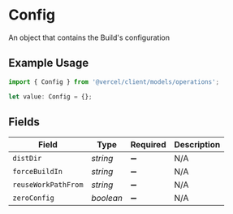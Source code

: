 # Config

An object that contains the Build's configuration

## Example Usage

```typescript
import { Config } from '@vercel/client/models/operations';

let value: Config = {};
```

## Fields

| Field               | Type      | Required           | Description |
| ------------------- | --------- | ------------------ | ----------- |
| `distDir`           | _string_  | :heavy_minus_sign: | N/A         |
| `forceBuildIn`      | _string_  | :heavy_minus_sign: | N/A         |
| `reuseWorkPathFrom` | _string_  | :heavy_minus_sign: | N/A         |
| `zeroConfig`        | _boolean_ | :heavy_minus_sign: | N/A         |
